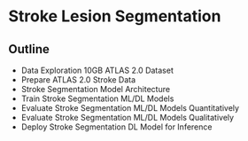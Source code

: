 # Stroke Lesion Segmentation

## Outline

- Data Exploration 10GB ATLAS 2.0 Dataset
- Prepare ATLAS 2.0 Stroke Data 
- Stroke Segmentation Model Architecture
- Train Stroke Segmentation ML/DL Models
- Evaluate Stroke Segmentation ML/DL Models Quantitatively
- Evaluate Stroke Segmentation ML/DL Models Qualitatively
- Deploy Stroke Segmentation DL Model for Inference
